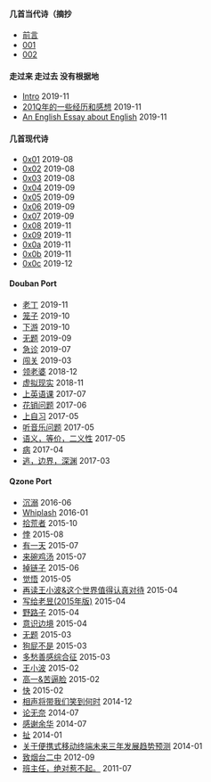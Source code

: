 
#### 几首当代诗（摘抄

* [前言](contemporary/intro.md)
* [001](contemporary/001.html)
* [002](contemporary/002.html)

#### 走过来 走过去 没有根据地

* [Intro](posts/2019-11-26-10.md) 2019-11
* [201Q年的一些经历和感想](posts/2019-11-30-q.md) 2019-11
* [An English Essay about English](posts/2019-11-english.md) 2019-11

#### 几首现代诗

* [0x01](mverse/0x01.md) 2019-08
* [0x02](mverse/0x02.md) 2019-08
* [0x03](mverse/0x03.md) 2019-08
* [0x04](mverse/0x04.md) 2019-09
* [0x05](mverse/0x05.md) 2019-09
* [0x06](mverse/0x06.md) 2019-09
* [0x07](mverse/0x07.md) 2019-09
* [0x08](mverse/0x08.md) 2019-11
* [0x09](mverse/0x09.md) 2019-11
* [0x0a](mverse/0x0a.md) 2019-11
* [0x0b](mverse/0x0b.md) 2019-11
* [0x0c](mverse/0x0c.md) 2019-12

#### Douban Port

* [老丁](Douban/2019-11-24-14.md) 2019-11
* [笼子](Douban/2019-10-30-21.md) 2019-10
* [下游](Douban/2019-10-20-23.md) 2019-10
* [无题](Douban/2019-09-15-00.md) 2019-09
* [急诊](Douban/2019-07-04-00.md) 2019-07
* [闯关](Douban/2019-03-21-23.md) 2019-03
* [领老婆](Douban/2018-12-23-17.md) 2018-12
* [虚拟现实](Douban/2018-11-24-22.md) 2018-11
* [上英语课](Douban/2017-07-20-08.md) 2017-07
* [花销问题](Douban/2017-06-04-22.md) 2017-06
* [上自习](Douban/2017-05-23-00.md) 2017-05
* [听音乐问题](Douban/2017-05-21-00.md) 2017-05
* [语义，等价，二义性](Douban/2017-05-13-19.md) 2017-05
* [病](Douban/2017-04-18-14.md) 2017-04
* [逃，边界，深渊](Douban/2017-03-02-23.md) 2017-03

#### Qzone Port

* [沉溺](Qzone/2016-06-24-16.md) 2016-06
* [Whiplash](Qzone/2016-01-01-11.md) 2016-01
* [拾荒者](Qzone/2015-10-31-17.md) 2015-10
* [悖](Qzone/2015-08-21-16.md) 2015-08
* [有一天](Qzone/2015-07-25-09.md) 2015-07
* [来碗鸡汤](Qzone/2015-07-03-00.md) 2015-07
* [掉链子](Qzone/2015-06-17-16.md) 2015-06
* [觉悟](Qzone/2015-05-09-19.md) 2015-05
* [再读王小波&这个世界值得认真对待](Qzone/2015-04-29-21.md) 2015-04
* [写给老昱(2015年版)](Qzone/2015-04-20-18.md) 2015-04
* [野路子](Qzone/2015-04-07-20.md) 2015-04
* [意识边境](Qzone/2015-04-06-20.md) 2015-04
* [无题](Qzone/2015-03-26-08.md) 2015-03
* [狗屁不是](Qzone/2015-03-19-15.md) 2015-03
* [多愁善感综合征](Qzone/2015-03-10-20.md) 2015-03
* [王小波](Qzone/2015-02-25-23.md) 2015-02
* [高一&苦逼脸](Qzone/2015-02-19-00.md) 2015-02
* [快](2015-02-12-17.md) 2015-02
* [相声将带我们笑到何时](Qzone/2014-12-21-21.md) 2014-12
* [论无奈](Qzone/2014-07-14-22.md) 2014-07
* [感谢余华](Qzone/2014-07-05-23.md) 2014-07
* [扯](Qzone/2014-01-23-23.md) 2014-01
* [关于便携式移动终端未来三年发展趋势预测](Qzone/2014-01-19-00.md) 2014-01
* [致烟台二中](Qzone/2012-09-02-23.md) 2012-09
* [班主任，绝对惹不起。](Qzone/2011-07-10-13.md) 2011-07
